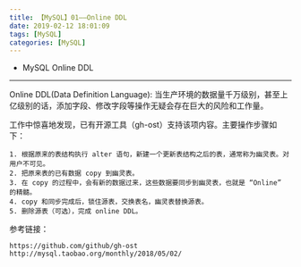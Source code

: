 ```yaml
---
title: 【MySQL】01——Online DDL
date: 2019-02-12 18:01:09
tags: [MySQL]
categories: [MySQL]
---
```

- MySQL Online DDL
<!-- more -->

--------------------------------

Online DDL(Data Definition Language):
当生产环境的数据量千万级别，甚至上亿级别的话，添加字段、修改字段等操作无疑会存在巨大的风险和工作量。

工作中惊喜地发现，已有开源工具（gh-ost）支持该项内容。主要操作步骤如下：

    1. 根据原来的表结构执行 alter 语句，新建一个更新表结构之后的表，通常称为幽灵表。对用户不可见。
    2. 把原来表的已有数据 copy 到幽灵表。
    3. 在 copy 的过程中，会有新的数据过来，这些数据要同步到幽灵表，也就是 “Online” 的精髓。
    4. copy 和同步完成后，锁住源表，交换表名，幽灵表替换源表。
    5. 删除源表（可选），完成 online DDL。


参考链接：

    https://github.com/github/gh-ost
    http://mysql.taobao.org/monthly/2018/05/02/